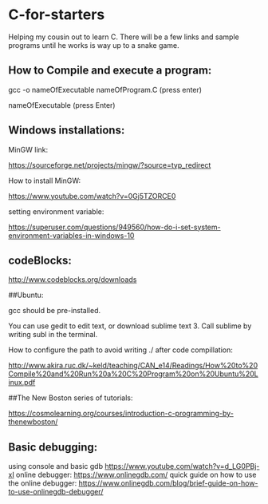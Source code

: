 # C-for-starters
Helping my cousin out to learn C. There will be a few links and sample programs until he works is way up to a snake game.

## How to Compile and execute a program: 

gcc -o nameOfExecutable nameOfProgram.C (press enter)

nameOfExecutable (press Enter)


## Windows installations:

MinGW link: 
  
  https://sourceforge.net/projects/mingw/?source=typ_redirect

How to install MinGW: 
  
  https://www.youtube.com/watch?v=0Gj5TZORCE0

setting environment variable: 
  
  https://superuser.com/questions/949560/how-do-i-set-system-environment-variables-in-windows-10



## codeBlocks:


http://www.codeblocks.org/downloads



##Ubuntu:

gcc should be pre-installed.

You can use gedit to edit text, or download sublime text 3. Call sublime by writing subl in the terminal.

How to configure the path to avoid writing ./ after code compillation:


http://www.akira.ruc.dk/~keld/teaching/CAN_e14/Readings/How%20to%20Compile%20and%20Run%20a%20C%20Program%20on%20Ubuntu%20Linux.pdf




##The New Boston series of tutorials:


https://cosmolearning.org/courses/introduction-c-programming-by-thenewboston/



## Basic debugging:

using console and basic gdb https://www.youtube.com/watch?v=d_LG0PBj-xI
online debugger: https://www.onlinegdb.com/
quick guide on how to use the online debugger: https://www.onlinegdb.com/blog/brief-guide-on-how-to-use-onlinegdb-debugger/

